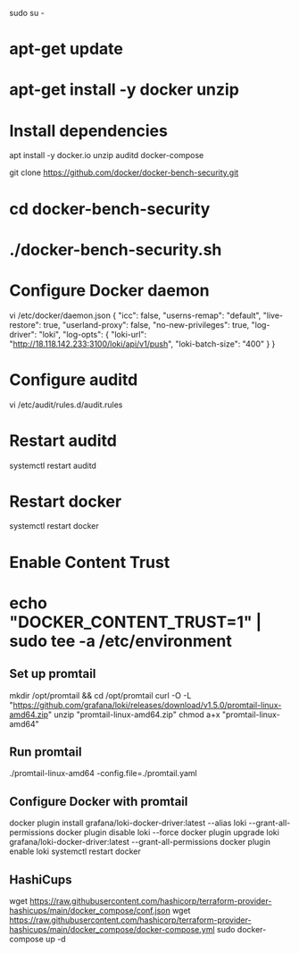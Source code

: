 sudo su -
# apt-get update
# apt-get install -y docker unzip

# Install dependencies
apt install -y docker.io unzip auditd docker-compose

git clone https://github.com/docker/docker-bench-security.git
# cd docker-bench-security
# ./docker-bench-security.sh

# Configure Docker daemon
vi /etc/docker/daemon.json
{
    "icc": false,
    "userns-remap": "default",
    "live-restore": true,
    "userland-proxy": false,
    "no-new-privileges": true,
    "log-driver": "loki",
    "log-opts": {
        "loki-url": "http://18.118.142.233:3100/loki/api/v1/push",
        "loki-batch-size": "400"
    }
}

# Configure auditd
vi /etc/audit/rules.d/audit.rules

# Restart auditd
systemctl restart auditd

# Restart docker
systemctl restart docker

# Enable Content Trust
# echo "DOCKER_CONTENT_TRUST=1" | sudo tee -a /etc/environment

## Set up promtail
mkdir /opt/promtail && cd /opt/promtail
curl -O -L "https://github.com/grafana/loki/releases/download/v1.5.0/promtail-linux-amd64.zip"
unzip "promtail-linux-amd64.zip"
chmod a+x "promtail-linux-amd64"

## Run promtail
./promtail-linux-amd64 -config.file=./promtail.yaml

## Configure Docker with promtail
docker plugin install grafana/loki-docker-driver:latest --alias loki --grant-all-permissions
docker plugin disable loki --force
docker plugin upgrade loki grafana/loki-docker-driver:latest --grant-all-permissions
docker plugin enable loki
systemctl restart docker

## HashiCups
wget https://raw.githubusercontent.com/hashicorp/terraform-provider-hashicups/main/docker_compose/conf.json
wget https://raw.githubusercontent.com/hashicorp/terraform-provider-hashicups/main/docker_compose/docker-compose.yml
sudo docker-compose up -d
